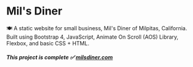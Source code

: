 # Mil's Diner
🍽️ A static website for small business, Mil's Diner of Milpitas, California.
Built using Bootstrap 4, JavaScript, Animate On Scroll (AOS) Library, Flexbox, and basic CSS + HTML.  
##### This project is complete ✅ [milsdiner.com](https://milsdiner.com)
